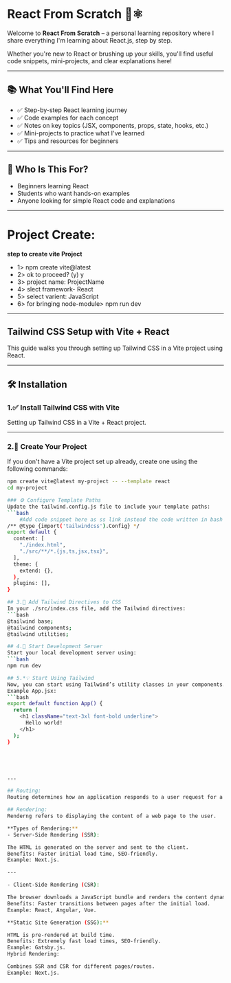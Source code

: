 # React From Scratch 🧠⚛️
Welcome to **React From Scratch** – a personal learning repository where I share everything I'm learning about React.js, step by step.

Whether you're new to React or brushing up your skills, you'll find useful code snippets, mini-projects, and clear explanations here!

---
## 📚 What You'll Find Here

- ✅ Step-by-step React learning journey
- ✅ Code examples for each concept
- ✅ Notes on key topics (JSX, components, props, state, hooks, etc.)
- ✅ Mini-projects to practice what I've learned
- ✅ Tips and resources for beginners

---

## 🚀 Who Is This For?

- Beginners learning React
- Students who want hands-on examples
- Anyone looking for simple React code and explanations

---

# Project Create:

**step to create vite Project**
- 1> npm create vite@latest
- 2> ok to proceed? (y) y
- 3> project name: ProjectName
- 4> slect framework- React
- 5> select varient: JavaScript
- 6> for bringing node-module> npm run dev
---

## Tailwind CSS Setup with Vite + React

This guide walks you through setting up Tailwind CSS in a Vite project using React.

---

## 🛠️ Installation

### 1.✅ Install Tailwind CSS with Vite  
Setting up Tailwind CSS in a Vite + React project.

---

### 2.📁 Create Your Project

If you don't have a Vite project set up already, create one using the following commands:

```bash
npm create vite@latest my-project -- --template react
cd my-project

### ⚙️ Configure Template Paths
Update the tailwind.config.js file to include your template paths:
```bash
    #Add code snippet here as ss link instead the code written in bash below
/** @type {import('tailwindcss').Config} */
export default {
  content: [
    "./index.html",
    "./src/**/*.{js,ts,jsx,tsx}",
  ],
  theme: {
    extend: {},
  },
  plugins: [],
}

## 3.🎨 Add Tailwind Directives to CSS
In your ./src/index.css file, add the Tailwind directives:
```bash
@tailwind base;
@tailwind components;
@tailwind utilities;

## 4.🚀 Start Development Server
Start your local development server using:
```bash 
npm run dev

## 5.*💡 Start Using Tailwind
Now, you can start using Tailwind’s utility classes in your components.
Example App.jsx:
```bash
export default function App() { 
  return (
    <h1 className="text-3xl font-bold underline">
      Hello world!
    </h1>
  );
}





--- 

## Routing:
Routing determines how an application responds to a user request for a specific URL or endpoint.

## Rendering:
Renderng refers to displaying the content of a web page to the user.

**Types of Rendering:**
- Server-Side Rendering (SSR):

The HTML is generated on the server and sent to the client.
Benefits: Faster initial load time, SEO-friendly.
Example: Next.js.

---

- Client-Side Rendering (CSR):

The browser downloads a JavaScript bundle and renders the content dynamically.
Benefits: Faster transitions between pages after the initial load.
Example: React, Angular, Vue.

**Static Site Generation (SSG):**

HTML is pre-rendered at build time.
Benefits: Extremely fast load times, SEO-friendly.
Example: Gatsby.js.
Hybrid Rendering:

Combines SSR and CSR for different pages/routes.
Example: Next.js.








